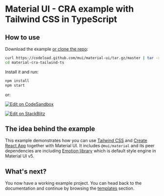 # Material UI - CRA example with Tailwind CSS in TypeScript

## How to use

Download the example [or clone the repo](https://github.com/mui/material-ui):

<!-- #default-branch-switch -->

```sh
curl https://codeload.github.com/mui/material-ui/tar.gz/master | tar -xz --strip=2 material-ui-master/examples/material-cra-tailwind-ts
cd material-cra-tailwind-ts
```

Install it and run:

```sh
npm install
npm start
```

or:

<!-- #default-branch-switch -->

[![Edit on CodeSandbox](https://codesandbox.io/static/img/play-codesandbox.svg)](https://codesandbox.io/s/github/mui/material-ui/tree/master/examples/material-cra-tailwind-ts)

<!-- #default-branch-switch -->

[![Edit on StackBlitz](https://developer.stackblitz.com/img/open_in_stackblitz.svg)](https://stackblitz.com/github/mui/material-ui/tree/master/examples/material-cra-tailwind-ts)

## The idea behind the example

<!-- #default-branch-switch -->

This example demonstrates how you can use [Tailwind CSS](https://tailwindcss.com/) and [Create React App](https://github.com/facebookincubator/create-react-app) together with Material UI.
It includes `@mui/material` and its peer dependencies are including [Emotion library](https://emotion.sh/docs/introduction) which is default style engine in Material UI v5.

## What's next?

<!-- #default-branch-switch -->

You now have a working example project.
You can head back to the documentation and continue by browsing the [templates](https://mui.com/material-ui/getting-started/templates/) section.
